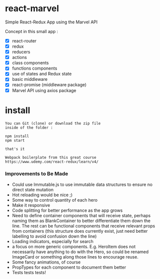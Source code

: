 # react-marvel

Simple React-Redux App using the Marvel API

Concept in this small app :

- [x] react-router
- [x] redux
- [x] reducers
- [x] actions
- [x] class components
- [x] functions components
- [x] use of states and Redux state
- [x] basic middleware
- [x] react-promise (middleware package)
- [x] Marvel API using axios package  

# install

```
You can Git (clone) or download the zip file
inside of the folder :

npm install
npm start

that's it
```

`Webpack boilerplate from this great course https://www.udemy.com/react-redux/learn/v4/`


### Improvements to Be Made
- Could use Immutable.js to use immutable data structures to ensure no direct state mutation
- Hot reloading would be nice ;)
- Some way to control quantity of each hero
- Make it responsive
- Code splitting for better performance as the app grows
- Need to define container components that will receive state, perhaps naming them as BlankContainer to better differentiate them down the line. The rest can be functional components that receive relevant props from containers (this structure does currently exist, just need better labelling to avoid confusion down the line)
- Loading indicators, especially for search
- a focus on more generic components. E.g. HeroItem does not necessarily have anything to do with the Hero, so could be renamed ImageCard or something along those lines to encourage reuse.
- Some fancy animations, of course
- PropTypes for each component to document them better
- Tests tests tests!